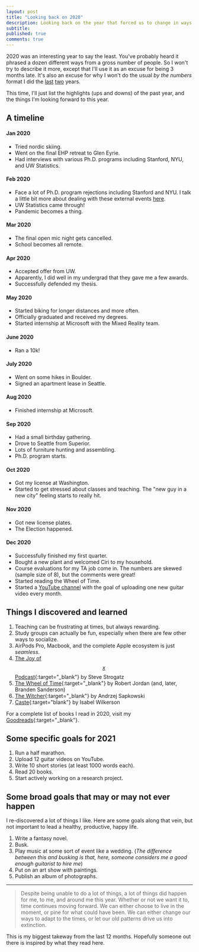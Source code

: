 ```yaml
---
layout: post
title: "Looking back on 2020"
description: Looking back on the year that forced us to change in ways that we never imagined. A little late, but it is what it is.
subtitle: 
published: true
comments: true
---
```


2020 was an interesting year to say the least. You've probably heard it phrased a dozen different ways from a gross number of people. So I won't try to describe it more, except that I'll use it as an excuse for being 3 months late. It's also an excuse for why I won't do the usual _by the numbers_ format I did the <a href="{% post_url 2018-12-31-looking-back %}" target="_blank">last</a> <a href="{% post_url 2020-01-04-looking-back-2019 %}" target="_blank">two</a> years.

This time, I'll just list the highlights (ups and downs) of the past year, and the things I'm looking forward to this year.

<!--excerpt_ends-->

## A timeline

#### Jan 2020
- Tried nordic skiing.
- Went on the final EHP retreat to Glen Eyrie.
- Had interviews with various Ph.D. programs including Stanford, NYU, and UW Statistics.

#### Feb 2020
- Face a lot of Ph.D. program rejections including Stanford and NYU. I talk a little bit more about dealing with these external events <a href="{% post_url 2020-11-27-stoicism %}"  target="_blank">here</a>.
- UW Statistics came through!
- Pandemic becomes a thing.

#### Mar 2020
- The final open mic night gets cancelled.
- School becomes all remote.

#### Apr 2020
- Accepted offer from UW.
- Apparently, I did well in my undergrad that they gave me a few awards.
- Successfully defended my thesis.

#### May 2020
- Started biking for longer distances and more often.
- Officially graduated and received my degrees.
- Started internship at Microsoft with the Mixed Reality team.

#### June 2020
- Ran a 10k!

#### July 2020
- Went on some hikes in Boulder.
- Signed an apartment lease in Seattle.

#### Aug 2020
- Finished internship at Microsoft.

#### Sep 2020
- Had a small birthday gathering.
- Drove to Seattle from Superior.
- Lots of furniture hunting and assembling.
- Ph.D. program starts.

#### Oct 2020
- Got my license at Washington.
- Started to get stressed about classes and teaching. The "new guy in a new city" feeling starts to really hit.

#### Nov 2020
- Got new license plates.
- The Election happened.

#### Dec 2020
- Successfully finished my first quarter.
- Bought a new plant and welcomed Ciri to my household.
- Course evaluations for my TA job come in. The numbers are skewed (sample size of 8), but the comments were great!
- Started reading the Wheel of Time.
- Started a <a href="https://www.youtube.com/channel/UChH_1D4z__VJ0Wy6_JRTJsA" target="_blank">YouTube channel</a> with the goal of uploading one new guitar video every month.

## Things I discovered and learned
1. Teaching can be frustrating at times, but always rewarding.
2. Study groups can actually be fun, especially when there are few other ways to socialize.
3. AirPods Pro, Macbook, and the complete Apple ecosystem is just _seamless_.
4. [The Joy of $$x$$ Podcast](https://www.quantamagazine.org/tag/the-joy-of-x){:target="_blank"} by Steve Strogatz
5. [The Wheel of Time](https://www.goodreads.com/series/41526-the-wheel-of-time){:target="_blank"} by Robert Jordan (and, later, Branden Sanderson)
6. [The Witcher](https://en.wikipedia.org/wiki/The_Witcher){:target="_blank"} by Andrzej Sapkowski
7. [Caste](https://www.goodreads.com/en/book/show/51152447){:target="blank"} by Isabel Wilkerson

For a complete list of books I read in 2020, visit my [Goodreads](https://www.goodreads.com/user_challenges/19218285){:target="_blank"}.

## Some specific goals for 2021
1. Run a half marathon.
2. Upload 12 guitar videos on YouTube.
3. Write 10 short stories (at least 1000 words each).
4. Read 20 books.
5. Start actively working on a research project.

## Some broad goals that may or may not ever happen
I re-discovered a lot of things I like. Here are some goals along that vein, but not important to lead a healthy, productive, happy life.
1. Write a fantasy novel.
2. Busk.
3. Play music at some sort of event like a wedding. (_The difference between this and busking is that, here, someone considers me a good enough guitarist to hire me_)
4. Put on an art show with paintings.
5. Publish an album of photographs.

<hr/>

> Despite being unable to do a lot of things, a lot of things did happen for me, to me, and around me this year. Whether or not we want it to, time continues moving forward. We can either choose to live in the moment, or pine for what could have been. We can either change our ways to adapt to the times, or let our old patterns drive us into extinction.

This is my biggest takeway from the last 12 months. Hopefully someone out there is inspired by what they read here.
